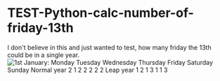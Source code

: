 # TEST-Python-calc-number-of-friday-13th
I don't believe in this and just wanted to test, how many friday the 13th could be in a single year.
![
1st January:      Monday    Tuesday    Wednesday    Thursday    Friday    Saturday    Sunday
Normal year            2          1            2           2         2           2         2
Leap year              1          2            1           3         1           1         3](https://github.com/JonathanHoffmann/TEST-Python-calc-number-of-friday-13th/blob/main/TableResult.png)